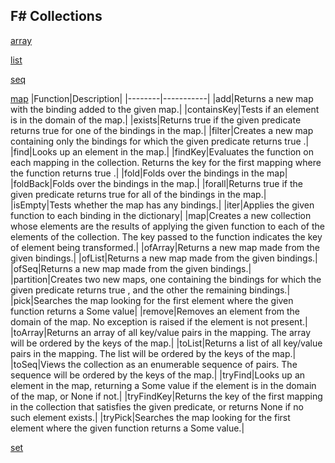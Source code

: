F# Collections
--------------

[array](https://github.com/sudipto80/fscollections/blob/master/array.md)

[list](https://github.com/sudipto80/fscollections/blob/master/list.md)

[seq](https://github.com/sudipto80/fscollections/blob/master/seq.md)

[map](https://github.com/sudipto80/fscollections/blob/master/map.md)
|Function|Description|
|--------|-----------|
|add|Returns a new map with the binding added to the given map.|
|containsKey|Tests if an element is in the domain of the map.|
|exists|Returns  true  if the given predicate returns true for one of the bindings in the map.|
|filter|Creates a new map containing only the bindings for which the given predicate returns  true .|
|find|Looks up an element in the map.|
|findKey|Evaluates the function on each mapping in the collection. Returns the key for the first mapping where the function returns  true .|
|fold|Folds over the bindings in the map|
|foldBack|Folds over the bindings in the map.|
|forall|Returns true if the given predicate returns true for all of the bindings in the map.|
|isEmpty|Tests whether the map has any bindings.|
|iter|Applies the given function to each binding in the dictionary|
|map|Creates a new collection whose elements are the results of applying the given function to each of the elements of the collection. The key passed to the function indicates the key of element being transformed.|
|ofArray|Returns a new map made from the given bindings.|
|ofList|Returns a new map made from the given bindings.|
|ofSeq|Returns a new map made from the given bindings.|
|partition|Creates two new maps, one containing the bindings for which the given predicate returns  true , and the other the remaining bindings.|
|pick|Searches the map looking for the first element where the given function returns a  Some  value|
|remove|Removes an element from the domain of the map. No exception is raised if the element is not present.|
|toArray|Returns an array of all key/value pairs in the mapping. The array will be ordered by the keys of the map.|
|toList|Returns a list of all key/value pairs in the mapping. The list will be ordered by the keys of the map.|
|toSeq|Views the collection as an enumerable sequence of pairs. The sequence will be ordered by the keys of the map.|
|tryFind|Looks up an element in the map, returning a  Some  value if the element is in the domain of the map, or  None  if not.|
|tryFindKey|Returns the key of the first mapping in the collection that satisfies the given predicate, or returns  None  if no such element exists.|
|tryPick|Searches the map looking for the first element where the given function returns a  Some  value.|

[set](https://github.com/sudipto80/fscollections/blob/master/set.md)
